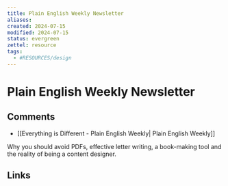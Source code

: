 ```yaml
---
title: Plain English Weekly Newsletter
aliases: 
created: 2024-07-15
modified: 2024-07-15
status: evergreen
zettel: resource
tags:
  - #RESOURCES/design
---
```

# Plain English Weekly Newsletter
## Comments
- [[Everything is Different - Plain English Weekly| Plain English Weekly]]

Why you should avoid PDFs, effective letter writing, a book-making tool and the reality of being a content designer.
## Links
